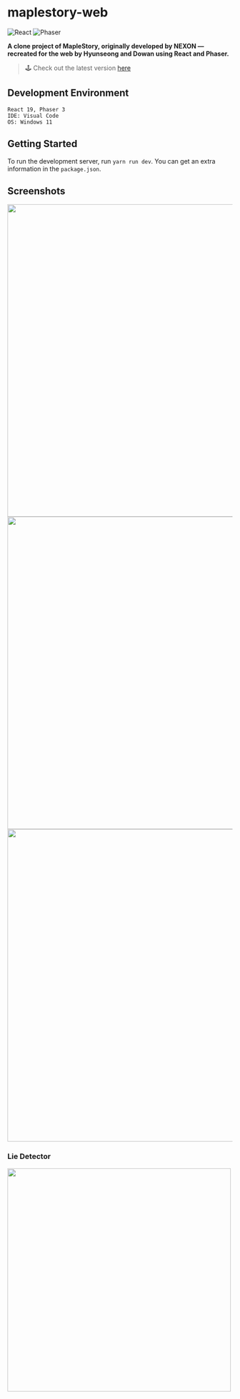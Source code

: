 # maplestory-web

![React](https://img.shields.io/badge/React-61DAFB?style=for-the-badge&logo=react&labelColor=white)
![Phaser](https://img.shields.io/badge/Phaser-E60012?style=for-the-badge&logo=gamedeveloper&labelColor=white)

**A clone project of MapleStory, originally developed by NEXON — recreated for the web by Hyunseong and Dowan using React and Phaser.**

> 🕹️ Check out the latest version [here](https://maplestory-web.vercel.app/)

## Development Environment
```
React 19, Phaser 3
IDE: Visual Code
OS: Windows 11
```

## Getting Started
To run the development server, run `yarn run dev`. You can get an extra information in the `package.json`.

## Screenshots
<img width="700" src="https://github.com/user-attachments/assets/f6c567cb-28ce-40da-ac12-072f84660057" />
<img width="700" src="https://github.com/user-attachments/assets/ebc2f4a0-5010-4a95-8656-c6a87e222403" />
<img width="700" src="https://github.com/user-attachments/assets/7f086949-1dc0-4363-bcbf-ff0f46344648" />

### Lie Detector
<img width="500" src="https://github.com/user-attachments/assets/fa58040b-3182-4bde-92a0-e339d60532a4" />
